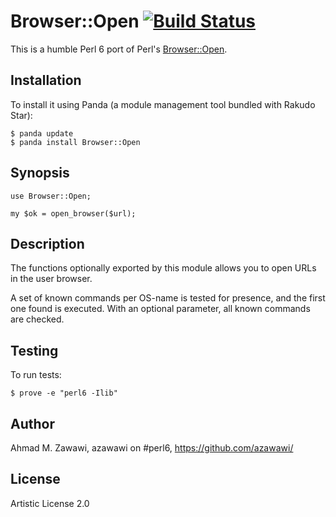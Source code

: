 # Browser::Open [![Build Status](https://travis-ci.org/azawawi/perl6-browser-open.svg?branch=master)](https://travis-ci.org/azawawi/perl6-browser-open)

This is a humble Perl 6 port of Perl's [Browser::Open](http://metacpan.org/module/Browser::Open).

## Installation

To install it using Panda (a module management tool bundled with Rakudo Star):

```
$ panda update
$ panda install Browser::Open
```

## Synopsis

```
use Browser::Open;

my $ok = open_browser($url);
```

## Description

The functions optionally exported by this module allows you to open URLs in the user browser.

A set of known commands per OS-name is tested for presence, and the first one found is executed. With an optional parameter, all known commands are checked.

## Testing

To run tests:

```
$ prove -e "perl6 -Ilib"
```

## Author

Ahmad M. Zawawi, azawawi on #perl6, https://github.com/azawawi/

## License

Artistic License 2.0
